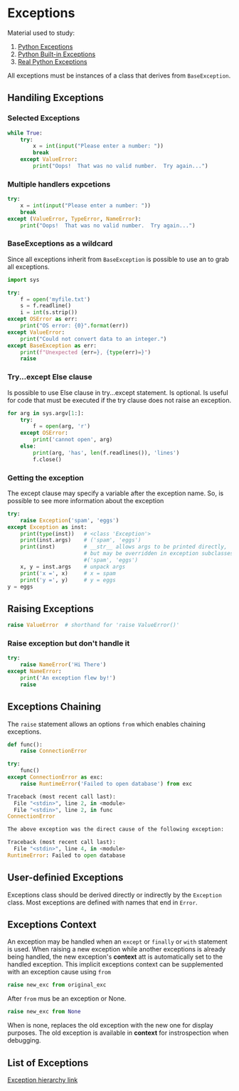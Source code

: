 # Exceptions

Material used to study:

1. [Python Exceptions](https://docs.python.org/3/tutorial/errors.html)
2. [Python Built-in Exceptions](https://docs.python.org/3/library/exceptions.html)
3. [Real Python Exceptions](https://realpython.com/python-exceptions/)

All exceptions must be instances of a class that derives from `BaseException`.

## Handiling Exceptions

### Selected Exceptions

```python
while True:
    try:
        x = int(input("Please enter a number: "))
        break
    except ValueError:
        print("Oops!  That was no valid number.  Try again...")
```

### Multiple handlers expcetions

```python
try:
    x = int(input("Please enter a number: "))
    break
except (ValueError, TypeError, NameError):
    print("Oops!  That was no valid number.  Try again...")
```

### BaseExceptions as a wildcard

Since all exceptions inherit from `BaseException` is possible to use an to grab all exceptions.

```python
import sys

try:
    f = open('myfile.txt')
    s = f.readline()
    i = int(s.strip())
except OSError as err:
    print("OS error: {0}".format(err))
except ValueError:
    print("Could not convert data to an integer.")
except BaseException as err:
    print(f"Unexpected {err=}, {type(err)=}")
    raise
```

### Try...except Else clause

Is possible to use Else clause in try...except statement. Is optional. Is useful for code that must be executed if the try clause does not raise an exception.

```python
for arg in sys.argv[1:]:
    try:
        f = open(arg, 'r')
    except OSError:
        print('cannot open', arg)
    else:
        print(arg, 'has', len(f.readlines()), 'lines')
        f.close()
```

### Getting the exception

The except clause may specify a variable after the exception name. So, is possible to see more information about the exception

```python
try:
    raise Exception('spam', 'eggs')
except Exception as inst:
    print(type(inst))   # <class 'Exception'>
    print(inst.args)    # ('spam', 'eggs')
    print(inst)         # __str__ allows args to be printed directly,
                        # but may be overridden in exception subclasses
                        #('spam', 'eggs')
    x, y = inst.args    # unpack args
    print('x =', x)     # x = spam
    print('y =', y)     # y = eggs
y = eggs
```

## Raising Exceptions

```python
raise ValueError  # shorthand for 'raise ValueError()'
```

### Raise exception but don't handle it

```python
try:
    raise NameError('Hi There')
except NameError:
    print('An exception flew by!')
    raise
```

## Exceptions Chaining

The `raise` statement allows an options `from` which enables chaining exceptions.

```python
def func():
    raise ConnectionError

try:
    func()
except ConnectionError as exc:
    raise RuntimeError('Failed to open database') from exc

Traceback (most recent call last):
  File "<stdin>", line 2, in <module>
  File "<stdin>", line 2, in func
ConnectionError

The above exception was the direct cause of the following exception:

Traceback (most recent call last):
  File "<stdin>", line 4, in <module>
RuntimeError: Failed to open database
```

## User-definied Exceptions

Exceptions class should be derived directly or indirectly by the `Exception` class. Most exceptions are defined with names that end in `Error`.

## Exceptions Context

An exception may be handled when an `except` or `finally` or `with` statement is used. When raising a new exception while another exceptions is already being handled, the new exception's __context__ att is automatically set to the handled exception. This implicit exceptions context can be supplemented with an exception cause using `from`

```python
raise new_exc from original_exc
```

After `from` mus be an exception or None.

```python
raise new_exc from None
```

When is none, replaces the old exception with the new one for display purposes. The old exception is available in __context__ for instrospection when debugging.

## List of Exceptions

[Exception hierarchy link](https://docs.python.org/3/library/exceptions.html#exception-hierarchy)
